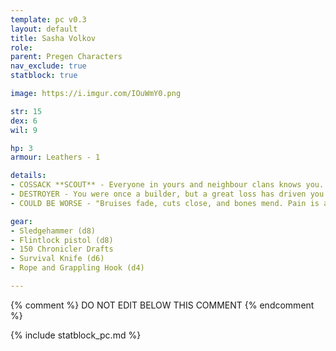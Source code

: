 ```yaml
---
template: pc v0.3
layout: default
title: Sasha Volkov
role: 
parent: Pregen Characters
nav_exclude: true
statblock: true

image: https://i.imgur.com/IOuWmY0.png

str: 15
dex: 6
wil: 9

hp: 3
armour: Leathers - 1

details:
- COSSACK **SCOUT** - Everyone in yours and neighbour clans knows you.
- DESTROYER - You were once a builder, but a great loss has driven you to tear down everything you once loved. You carry a hammer symbolic of your destructive path.
- COULD BE WORSE - "Bruises fade, cuts close, and bones mend. Pain is a warning, not a weakness. The character feels it, acknowledges it—but never lets it stop them. Pain exists to protect, not to prevent survival." - **You always succeed on STR saves against Critical Damage.**

gear:
- Sledgehammer (d8)
- Flintlock pistol (d8)
- 150 Chronicler Drafts
- Survival Knife (d6)
- Rope and Grappling Hook (d4)

---
```


{% comment %}
DO NOT EDIT BELOW THIS COMMENT
{% endcomment %}

{% include statblock_pc.md %}
